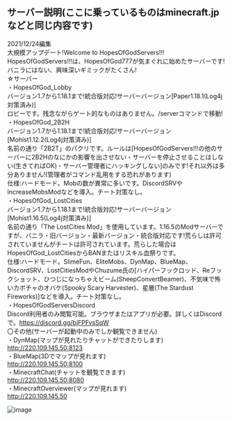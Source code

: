 ## サーバー説明(ここに乗っているものはminecraft.jpなどと同じ内容です)
2021/12/24編集<br>
大規模アップデート!Welcome to HopesOfGodServers!!!<br>
HopesOfGodServers!!!は、HopesOfGod777が気まぐれに始めたサーバーです!<br>
バニラにはない、興味深いギミックがたくさん!<br>
☆サーバー<br>
・HopesOfGod_Lobby<br>
バージョン1.7から1.18.1まで!統合版対応!サーバーバージョン[Paper1.18.1(Log4j対策済み)]<br>
ロビーです。残念ながらゲート的なものはありません。/serverコマンドで移動!<br>
・HopesOfGod_2B2H<br>
バージョン1.7から1.18.1まで!統合版対応!サーバーバージョン[Mohist1.12.2(Log4j対策済み)]<br>
名前の通り「2B2T」のパクリです。ルールは[HopesOfGodServers!!!の他のサーバーに2B2Hのなにかの影響を出させない・サーバーを停止させることはしない(生きてればOK)・サーバー管理者にハッキングしない]のみです!それ以外は多分ありません!(管理者がコマンド乱用をする恐れがあります)<br>
仕様:ハードモード。Mobの数が異常に多いです。DiscordSRVやIncreaseMobsModなどを導入。チート対策なし。<br>
・HopesOfGod_LostCities<br>
バージョン1.7から1.18.1まで!統合版対応!サーバーバージョン[Mohist1.16.5(Log4j対策済み)]<br>
名前の通り「The LostCities Mod」を使用しています。1.16.5のModサーバーですが、バニラ・旧バージョン・最新バージョン・統合版対応です!荒らしは許可されていませんがチートは許可されています。荒らした場合はHopesOfGod_LostCitiesからBANまたはリスキル血祭りです。<br>
仕様:ハードモード。SlimeFun、EliteMobs、DynMap、BlueMap、DiscordSRV、LostCitiesModやChuzume氏の[ハイパーフックロッド、Reフックショット、ひつじになっちゃえビーム(SheepConvertBeamer)、不気味で怖いカボチャのオバケ(Spooky Scary Harvester)、星層(The Stardust Fireworks)]などを導入。チート対策なし。<br>
・HopesOfGodServersDiscord<br>
Discord利用者のみ閲覧可能。ブラウザまたはアプリが必要。詳しくはDiscordで。https://discord.gg/bjFPFvsSqW<br>
〇その他(サーバーが起動中のみでしか観覧できません)<br>
・DynMap(マップが見れたりチャットができたりします)<br>
http://220.109.145.50:8123<br>
・BlueMap(3Dでマップが見れます)<br>
http://220.109.145.50:8100<br>
・MinecraftChat(チャットを観覧できます)<br>
http://220.109.145.50:8080<br>
・MinecraftOverviewer(マップが見れます)<br>
http://220.109.145.50<br>

![image](https://user-images.githubusercontent.com/93822809/147342176-0fff4832-1274-41d3-8fcf-e43d2a55e837.png)

